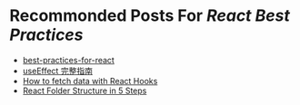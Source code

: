 # Recommonded Posts For *React Best Practices*

- [best-practices-for-react](https://www.freecodecamp.org/news/best-practices-for-react/)
- [useEffect 完整指南](https://overreacted.io/zh-hans/a-complete-guide-to-useeffect/)
- [How to fetch data with React Hooks](https://www.robinwieruch.de/react-hooks-fetch-data/)
- [React Folder Structure in 5 Steps](https://www.robinwieruch.de/react-folder-structure/)
